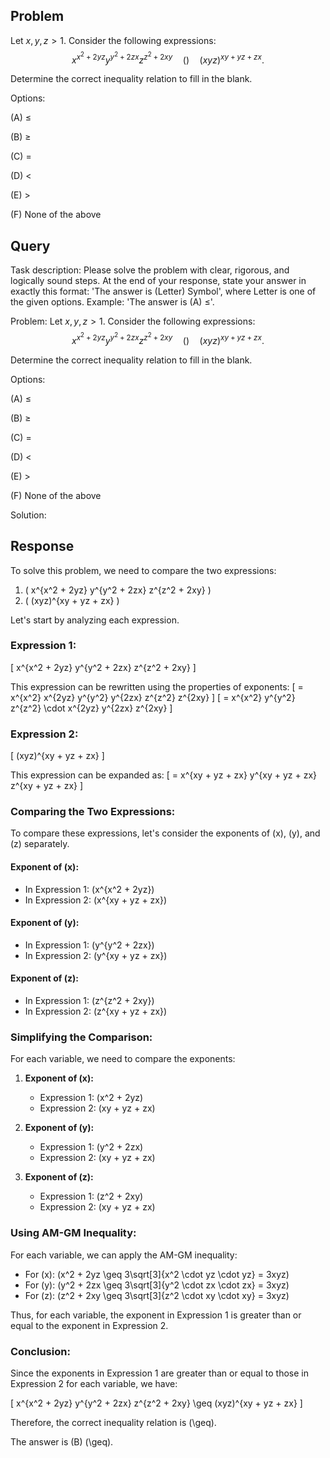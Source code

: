 ## Problem

Let $x, y, z > 1$. Consider the following expressions:
$$
x^{x^2+2yz} y^{y^2+2zx} z^{z^2+2xy} \quad () \quad (xyz)^{xy+yz+zx}.
$$

Determine the correct inequality relation to fill in the blank.

Options:

(A) $\leq$ 

(B) $\geq$

(C) $=$ 

(D) $<$

(E) $>$

(F) None of the above

## Query

Task description: Please solve the problem with clear, rigorous, and logically sound steps. At the end of your response, state your answer in exactly this format: 'The answer is (Letter) Symbol', where Letter is one of the given options. Example: 'The answer is (A) $\leq$'.

Problem: Let $x, y, z > 1$. Consider the following expressions:
$$
x^{x^2+2yz} y^{y^2+2zx} z^{z^2+2xy} \quad () \quad (xyz)^{xy+yz+zx}.
$$

Determine the correct inequality relation to fill in the blank.

Options:

(A) $\leq$ 

(B) $\geq$

(C) $=$ 

(D) $<$

(E) $>$

(F) None of the above

Solution:

## Response

To solve this problem, we need to compare the two expressions:

1. \( x^{x^2 + 2yz} y^{y^2 + 2zx} z^{z^2 + 2xy} \)
2. \( (xyz)^{xy + yz + zx} \)

Let's start by analyzing each expression.

### Expression 1:
\[ x^{x^2 + 2yz} y^{y^2 + 2zx} z^{z^2 + 2xy} \]

This expression can be rewritten using the properties of exponents:
\[ = x^{x^2} x^{2yz} y^{y^2} y^{2zx} z^{z^2} z^{2xy} \]
\[ = x^{x^2} y^{y^2} z^{z^2} \cdot x^{2yz} y^{2zx} z^{2xy} \]

### Expression 2:
\[ (xyz)^{xy + yz + zx} \]

This expression can be expanded as:
\[ = x^{xy + yz + zx} y^{xy + yz + zx} z^{xy + yz + zx} \]

### Comparing the Two Expressions:

To compare these expressions, let's consider the exponents of \(x\), \(y\), and \(z\) separately.

#### Exponent of \(x\):
- In Expression 1: \(x^{x^2 + 2yz}\)
- In Expression 2: \(x^{xy + yz + zx}\)

#### Exponent of \(y\):
- In Expression 1: \(y^{y^2 + 2zx}\)
- In Expression 2: \(y^{xy + yz + zx}\)

#### Exponent of \(z\):
- In Expression 1: \(z^{z^2 + 2xy}\)
- In Expression 2: \(z^{xy + yz + zx}\)

### Simplifying the Comparison:

For each variable, we need to compare the exponents:

1. **Exponent of \(x\):**
   - Expression 1: \(x^2 + 2yz\)
   - Expression 2: \(xy + yz + zx\)

2. **Exponent of \(y\):**
   - Expression 1: \(y^2 + 2zx\)
   - Expression 2: \(xy + yz + zx\)

3. **Exponent of \(z\):**
   - Expression 1: \(z^2 + 2xy\)
   - Expression 2: \(xy + yz + zx\)

### Using AM-GM Inequality:

For each variable, we can apply the AM-GM inequality:

- For \(x\): \(x^2 + 2yz \geq 3\sqrt[3]{x^2 \cdot yz \cdot yz} = 3xyz\)
- For \(y\): \(y^2 + 2zx \geq 3\sqrt[3]{y^2 \cdot zx \cdot zx} = 3xyz\)
- For \(z\): \(z^2 + 2xy \geq 3\sqrt[3]{z^2 \cdot xy \cdot xy} = 3xyz\)

Thus, for each variable, the exponent in Expression 1 is greater than or equal to the exponent in Expression 2.

### Conclusion:

Since the exponents in Expression 1 are greater than or equal to those in Expression 2 for each variable, we have:

\[ x^{x^2 + 2yz} y^{y^2 + 2zx} z^{z^2 + 2xy} \geq (xyz)^{xy + yz + zx} \]

Therefore, the correct inequality relation is \(\geq\).

The answer is (B) \(\geq\).